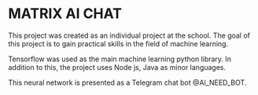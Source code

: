# MATRIX AI CHAT #
This project was created as an individual project at the school.
The goal of this project is to gain practical skills in the field of machine learning.

Tensorflow was used as the main machine learning python library. In addition to this, the project uses Node js, Java as minor languages.

This neural network is presented as a Telegram chat bot @Al_NEED_BOT. 


